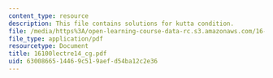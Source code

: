 ```yaml
---
content_type: resource
description: This file contains solutions for kutta condition.
file: /media/https%3A/open-learning-course-data-rc.s3.amazonaws.com/16-100-aerodynamics-fall-2005/6300866514469c519aefd54ba12c2e36_16100lectre14_cg.pdf
file_type: application/pdf
resourcetype: Document
title: 16100lectre14_cg.pdf
uid: 63008665-1446-9c51-9aef-d54ba12c2e36
---
```

